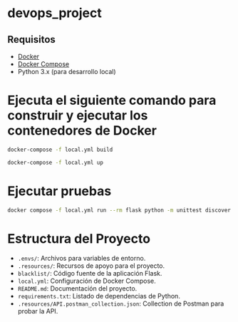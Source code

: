# devops_project

## Requisitos

- [Docker](https://www.docker.com/get-started)
- [Docker Compose](https://docs.docker.com/compose/install/)
- Python 3.x (para desarrollo local)

# Ejecuta el siguiente comando para construir y ejecutar los contenedores de Docker

```bash
docker-compose -f local.yml build
```

```bash
docker-compose -f local.yml up
```

# Ejecutar pruebas

```bash
docker compose -f local.yml run --rm flask python -m unittest discover
```

# Estructura del Proyecto

- `.envs/`: Archivos para variables de entorno.
- `.resources/`: Recursos de apoyo para el proyecto.
- `blacklist/`: Código fuente de la aplicación Flask.
- `local.yml`: Configuración de Docker Compose.
- `README.md`: Documentación del proyecto.
- `requirements.txt`: Listado de dependencias de Python.
- `.resources/API.postman_collection.json`: Collection de Postman para probar la API.